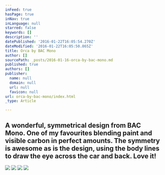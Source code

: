 ```yaml
---
inFeed: true
hasPage: true
inNav: true
inLanguage: null
starred: false
keywords: []
description: ''
datePublished: '2016-01-22T16:05:54.270Z'
dateModified: '2016-01-22T16:05:50.865Z'
title: Orca by BAC Mono
author: []
sourcePath: _posts/2016-01-16-orca-by-bac-mono.md
published: true
authors: []
publisher:
  name: null
  domain: null
  url: null
  favicon: null
url: orca-by-bac-mono/index.html
_type: Article

---
```

## A wonderful, symmetrical design from BAC Mono. One of my favourites blending paint and visible carbon in perfect amounts. The symmetry is awesome as is the design, using the body lines to draw the eye across the car and back. Love it!
![](https://the-grid-user-content.s3-us-west-2.amazonaws.com/18cec195-dd36-4a71-8069-95a968afdaa5.jpg)
![](https://the-grid-user-content.s3-us-west-2.amazonaws.com/1008aa39-6dc5-47bd-95d9-bef0aa53b8d0.jpg)
![](https://the-grid-user-content.s3-us-west-2.amazonaws.com/b5c146c3-4446-466c-8c06-974126ce9f7b.jpg)
![](https://the-grid-user-content.s3-us-west-2.amazonaws.com/77d9cff3-84f2-4641-bf4e-584582ad5fee.jpg)